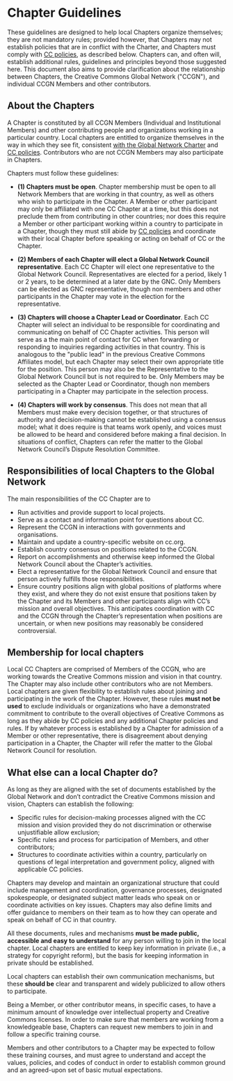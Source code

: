 
# Chapter Guidelines

These guidelines are designed to help local Chapters organize themselves; they are not mandatory rules; provided however, that Chapters may not establish policies that are in conflict with the Charter, and Chapters must comply with [CC policies](https://creativecommons.org/policies), as described below. Chapters can, and often will, establish additional rules, guidelines and principles beyond those suggested here. This document also aims to provide clarification about the relationship between Chapters, the Creative Commons Global Network ("CCGN"), and individual CCGN Members and other contributors. 

## About the Chapters

A Chapter is constituted by all CCGN Members (Individual and Institutional Members) and other contributing people and organizations working in a particular country. Local chapters are entitled to organize themselves in the way in which they see fit, consistent [with the Global Network Charter](https://github.com/creativecommons/global-network-strategy/blob/master/docs/Global_Network_Membership_Charter.md) and [CC policies](https://creativecommons.org/policies). Contributors who are not CCGN Members may also participate in Chapters. 

Chapters must follow these guidelines:

* **(1) Chapters must be open**. Chapter membership must be open to all Network Members that are working in that country, as well as others who wish to participate in the Chapter. A Member or other participant may only be affiliated with one CC Chapter at a time, but this does not preclude them from contributing in other countries; nor does this require a Member or other participant working within a country to participate in a Chapter, though they must still abide by [CC policies](https://creativecommons.org/policies) and coordinate with their local Chapter before speaking or acting on behalf of CC or the Chapter.

* **(2) Members of each Chapter will elect a Global Network Council representative**. Each CC Chapter will elect one representative to the Global Network Council. Representatives are elected for a period, likely 1 or 2 years, to be determined at a later date by the GNC. Only Members can be elected as GNC representative, though non members and other participants in the Chapter may vote in the election for the representative. 

* **(3) Chapters will choose a Chapter Lead or Coordinator**. Each CC Chapter will select an individual to be responsible for coordinating and communicating on behalf of CC Chapter activities. This person will serve as a the main point of contact for CC when forwarding or responding to inquiries regarding activities in that country. This is analogous to the "public lead" in the previous Creative Commons Affiliates model, but each Chapter may select their own appropriate title for the position. This person may also be the Representative to the Global Network Council but is not required to be. Only Members may be selected as the Chapter Lead or Coordinator, though non members participating in a Chapter may participate in the selection process. 

* **(4) Chapters will work by consensus**. This does not mean that all Members must make every decision together, or that structures of authority and decision-making cannot be established using a consensus model; what it does require is that teams work openly, and voices must be allowed to be heard and considered before making a final decision. In situations of conflict, Chapters can refer the matter to the Global Network Council’s Dispute Resolution Committee.

## Responsibilities of local Chapters to the Global Network

The main responsibilities of the CC Chapter are to 

* Run activities and provide support to local projects.
* Serve as a contact and information point for questions about CC.
* Represent the CCGN in interactions with governments and organisations.
* Maintain and update a country-specific website on cc.org. 
* Establish country consensus on positions related to the CCGN.
* Report on accomplishments and otherwise keep informed the Global Network Council about the Chapter’s activities.
* Elect a representative for the Global Network Council and ensure that person actively fulfills those responsibilities.
* Ensure country positions align with global positions of platforms where they exist, and where they do not exist ensure that positions taken by the Chapter and its Members and other participants align with CC’s mission and overall objectives. This anticipates coordination with CC and the CCGN through the Chapter’s representation when positions are uncertain, or when new positions may reasonably be considered controversial.

## Membership for local chapters

Local CC Chapters are comprised of Members of the CCGN, who are working towards the Creative Commons mission and vision in that country. The Chapter may also include other contributors who are not Members. Local chapters are given flexibility to establish rules about joining and participating in the work of the Chapter. However, these rules **must not be used** to exclude individuals or organizations who have a demonstrated commitment to contribute to the overall objectives of Creative Commons as long as they abide by CC policies and any additional Chapter policies and rules. If by whatever process is established by a Chapter for admission of a Member or other representative, there is disagreement about denying participation in a Chapter, the Chapter will refer the matter to the Global Network Council for resolution.

## What else can a local Chapter do?

As long as they are aligned with the set of documents established by the Global Network and don’t contradict the Creative Commons mission and vision, Chapters can establish the following:

* Specific rules for decision-making processes aligned with the CC mission and vision provided they do not discrimination or otherwise unjustifiable allow exclusion;
* Specific rules and process for participation of Members, and other contributors;
* Structures to coordinate activities within a country, particularly on questions of legal interpretation and government policy, aligned with applicable CC policies.

Chapters may develop and maintain an organizational structure that could include management and coordination, governance processes, designated spokespeople, or designated subject matter leads who speak on or coordinate activities on key issues. Chapters may also define limits and offer guidance to members on their team as to how they can operate and speak on behalf of CC in that country.

All these documents, rules and mechanisms **must be made public, accessible and easy to understand** for any person willing to join in the local chapter. Local chapters are entitled to keep key information in private (i.e., a strategy for copyright reform), but the basis for keeping information in private should be established.

Local chapters can establish their own communication mechanisms, but these **should be** clear and transparent and widely publicized to allow others to participate.

Being a Member, or other contributor means, in specific cases, to have a minimum amount of knowledge over intellectual property and Creative Commons licenses. In order to make sure that members are working from a knowledgeable base, Chapters can request new members to join in and follow a specific training course.

Members and other contributors to a Chapter may be expected to follow these training courses, and must agree to understand and accept the values, policies, and codes of conduct in order to establish common ground and an agreed-upon set of basic mutual expectations.